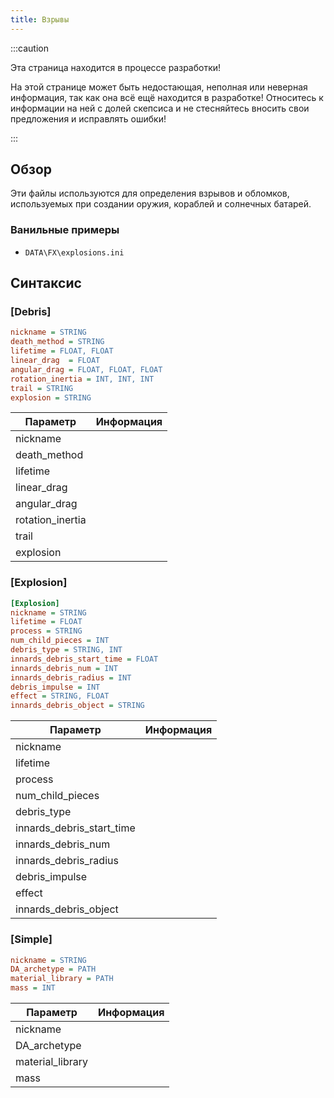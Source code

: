 ```yaml
---
title: Взрывы
---
```


:::caution

Эта страница находится в процессе разработки!

На этой странице может быть недостающая, неполная или неверная информация, так как она всё ещё находится в разработке! Относитесь к информации на ней с долей скепсиса и не стесняйтесь вносить свои предложения и исправлять ошибки!

:::

## Обзор

Эти файлы используются для определения взрывов и обломков, используемых при создании оружия, кораблей и солнечных батарей.

### Ванильные примеры

- `DATA\FX\explosions.ini`

## Синтаксис

### [Debris]

```ini
nickname = STRING
death_method = STRING
lifetime = FLOAT, FLOAT
linear_drag  = FLOAT
angular_drag = FLOAT, FLOAT, FLOAT
rotation_inertia = INT, INT, INT
trail = STRING
explosion = STRING
```

| Параметр         | Информация |
| ---------------- | ---------- |
| nickname         |            |
| death_method     |            |
| lifetime         |            |
| linear_drag      |            |
| angular_drag     |            |
| rotation_inertia |            |
| trail            |            |
| explosion        |            |

### [Explosion]

```ini
[Explosion]
nickname = STRING
lifetime = FLOAT
process = STRING
num_child_pieces = INT
debris_type = STRING, INT
innards_debris_start_time = FLOAT
innards_debris_num = INT
innards_debris_radius = INT
debris_impulse = INT
effect = STRING, FLOAT
innards_debris_object = STRING
```

| Параметр                  | Информация |
| ------------------------- | ---------- |
| nickname                  |            |
| lifetime                  |            |
| process                   |            |
| num_child_pieces          |            |
| debris_type               |            |
| innards_debris_start_time |            |
| innards_debris_num        |            |
| innards_debris_radius     |            |
| debris_impulse            |            |
| effect                    |            |
| innards_debris_object     |            |

### [Simple]

```ini
nickname = STRING
DA_archetype = PATH
material_library = PATH
mass = INT
```

| Параметр         | Информация |
| ---------------- | ---------- |
| nickname         |            |
| DA_archetype     |            |
| material_library |            |
| mass             |            |

